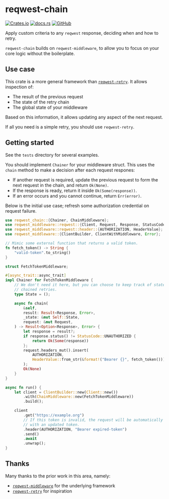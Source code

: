 # reqwest-chain

[![Crates.io](https://img.shields.io/crates/v/reqwest-chain)](https://crates.io/crates/reqwest-chain)
[![docs.rs](https://img.shields.io/badge/docs-available-brightgreen)](https://tommilligan.github.io/reqwest-chain/)
[![GitHub](https://img.shields.io/github/license/tommilligan/reqwest-chain)](https://github.com/tommilligan/reqwest-chain/blob/master/LICENSE)

Apply custom criteria to any `reqwest` response, deciding when and how to retry.

`reqwest-chain` builds on `reqwest-middleware`, to allow you to focus on your core logic without the boilerplate.

## Use case

This crate is a more general framework than [`reqwest-retry`](https://github.com/TrueLayer/reqwest-middleware). It allows inspection of:

- The result of the previous request
- The state of the retry chain
- The global state of your middleware

Based on this information, it allows updating any aspect of the next request.

If all you need is a simple retry, you should use `reqwest-retry`.

## Getting started

See the `tests` directory for several examples.

You should implement `Chainer` for your middleware struct. This uses the `chain`
method to make a decision after each request respones:

- If another request is required, update the previous request to form the
  next request in the chain, and return `Ok(None)`.
- If the response is ready, return it inside `Ok(Some(response))`.
- If an error occurs and you cannot continue, return `Err(error)`.

Below is the initial use case; refresh some authorization credential on request failure.

```rust
use reqwest_chain::{Chainer, ChainMiddleware};
use reqwest_middleware::reqwest::{Client, Request, Response, StatusCode};
use reqwest_middleware::reqwest::header::{AUTHORIZATION, HeaderValue};
use reqwest_middleware::{ClientBuilder, ClientWithMiddleware, Error};

// Mimic some external function that returns a valid token.
fn fetch_token() -> String {
    "valid-token".to_string()
}

struct FetchTokenMiddleware;

#[async_trait::async_trait]
impl Chainer for FetchTokenMiddleware {
    // We don't need it here, but you can choose to keep track of state between
    // chained retries.
    type State = ();

    async fn chain(
        &self,
        result: Result<Response, Error>,
        _state: &mut Self::State,
        request: &mut Request,
    ) -> Result<Option<Response>, Error> {
        let response = result?;
        if response.status() != StatusCode::UNAUTHORIZED {
            return Ok(Some(response))
        };
        request.headers_mut().insert(
            AUTHORIZATION,
            HeaderValue::from_str(&format!("Bearer {}", fetch_token())).expect("invalid header value"),
        );
        Ok(None)
    }
}

async fn run() {
    let client = ClientBuilder::new(Client::new())
        .with(ChainMiddleware::new(FetchTokenMiddleware))
        .build();

    client
        .get("https://example.org")
        // If this token is invalid, the request will be automatically retried
        // with an updated token.
        .header(AUTHORIZATION, "Bearer expired-token")
        .send()
        .await
        .unwrap();
}
```

## Thanks

Many thanks to the prior work in this area, namely:

- [`reqwest-middleware`](https://github.com/TrueLayer/reqwest-middleware) for the underlying framework
- [`reqwest-retry`](https://github.com/TrueLayer/reqwest-middleware) for inspiration
